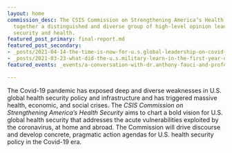 ```yaml
---
layout: home
commission_desc: The CSIS Commission on Strengthening America’s Health Security brings
  together a distinguished and diverse group of high-level opinion leaders who bridge
  security and health.
featured_post_primary: final-report.md
featured_post_secondary:
- _posts/2021-04-14-the-time-is-now-for-u.s.global-leadership-on-covid-19-vaccines.md
- _posts/2021-03-23-what-did-the-u.s.military-learn-in-the-first-year-of-the-pandemic.md
featured_events: _events/a-conversation-with-dr.anthony-fauci-and-professor-paul-kelly.md

---
```

The Covid-19 pandemic has exposed deep and diverse weaknesses in U.S. global health security policy and infrastructure and has triggered massive health, economic, and social crises. The <em>CSIS Commission on Strengthening America’s Health Security</em> aims to chart a bold vision for U.S. global health security that addresses the acute vulnerabilities exploited by the coronavirus, at home and abroad. The Commission will drive discourse and develop concrete, pragmatic action agendas for U.S. health security policy in the Covid-19 era.